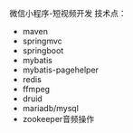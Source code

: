 微信小程序-短视频开发 技术点：
- maven
- springmvc
- springboot
- mybatis
- mybatis-pagehelper
- redis
- ffmpeg
- druid
- mariadb/mysql
- zookeeper音频操作